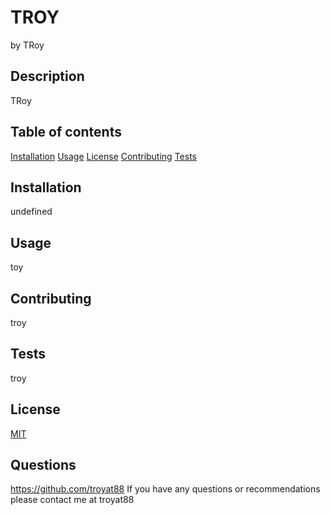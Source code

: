 # TROY
by TRoy

## Description
TRoy

## Table of contents
[Installation](#Installation)
[Usage](#Usage)
[License](#License)
[Contributing](#Contributing)
[Tests](#Tests)
    
## Installation
undefined
    
## Usage
toy
    
## Contributing
troy
    
## Tests
troy
    
## License
[MIT](https://choosealicense.com/licenses/mit/)

## Questions
https://github.com/troyat88
If you have any questions or recommendations please contact me at troyat88